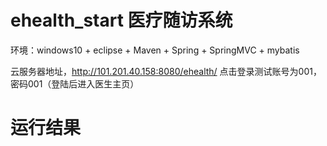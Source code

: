 # ehealth_start 医疗随访系统

环境：windows10 + eclipse + Maven + Spring + SpringMVC + mybatis

云服务器地址，http://101.201.40.158:8080/ehealth/ 点击登录测试账号为001，密码001（登陆后进入医生主页）

# 运行结果
